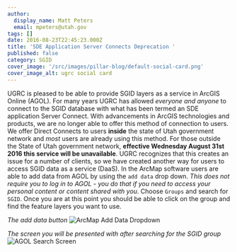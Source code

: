 ```yaml
---
author:
  display_name: Matt Peters
  email: mpeters@utah.gov
tags: []
date: 2016-08-23T22:45:23.000Z
title: 'SDE Application Server Connects Deprecation '
published: false
category: SGID
cover_image: '/src/images/pillar-blog/default-social-card.png'
cover_image_alt: ugrc social card
---
```


UGRC is pleased to be able to provide SGID layers as a service in ArcGIS Online (AGOL). For many years UGRC has allowed _everyone and anyone_ to connect to the SGID database with what has been termed an SDE application Server Connect. With advancements in ArcGIS technologies and products, we are no longer able to offer this method of connection to users. We offer Direct Connects to users **inside** the state of Utah government network and _most_ users are already using this method. For those outside the State of Utah government network, **effective Wednesday August 31st 2016 this service will be unavailable**. UGRC recognizes that this creates an issue for a number of clients, so we have created another way for users to access SGID data as a service (DaaS). In the ArcMap software users are able to add data from AGOL by using the `add data` drop down. _This does not require you to log in to AGOL - you do that if you need to access your personal content or content shared with you_. Choose `Groups` and search for `SGID`. Once you are at this point you should be able to click on the group and find the feature layers you want to use.

_The add data button_
![ArcMap Add Data Dropdown](/images/404.png)

_The screen you will be presented with after searching for the SGID group_
![AGOL Search Screen](/images/404.png)
